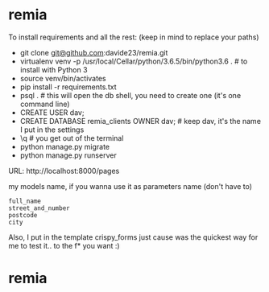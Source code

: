 # remia

To install requirements and all the rest: (keep in mind to replace your paths)

- git clone git@github.com:davide23/remia.git
- virtualenv venv -p /usr/local/Cellar/python/3.6.5/bin/python3.6 .   # to install with Python 3
- source venv/bin/activates
- pip install -r requirements.txt
- psql .                                       # this will open the db shell, you need to create one (it's one command line) 
- CREATE USER dav;
- CREATE DATABASE remia_clients OWNER dav;     # keep dav, it's the name I put in the settings
- \q                                           # you get out of the terminal
- python manage.py migrate
- python manage.py runserver

URL: http://localhost:8000/pages

my models name, if you wanna use it as parameters name (don't have to) 

    full_name
    street_and_number
    postcode
    city 


Also, I put in the template crispy_forms just cause was the quickest way for me to test it.. to the f* you want :) 
# remia
